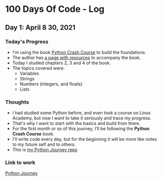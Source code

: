 # 100 Days Of Code - Log

## Day 1: April 8 30, 2021

### Today's Progress

- I'm using the book [Python Crash Course](https://nostarch.com/pythoncrashcourse2e) to build the foundations.
- The author has [a page with resources](https://ehmatthes.github.io/pcc_2e/regular_index/) to accompany the book.
- Today I studied chapters 2, 3 and 4 of the book.
- The topics covered were:
  - Variables
  - Strings
  - Numbers (integers, and floats)
  - Lists

### Thoughts

- I had studied some Python before, and even took a course on Linux Academy, but now I want to take it seriously and trace my progress.
- That's why I want to start with the basics and build from there.
- For the first month or so of this journey, I'll be following the **Python Crash Course** book.
- I'll write code every day, but for the beginning it will be more like notes to my future self and to others.
- This is [my Python Journey repo](https://github.com/suvo-oko/python-journey)
  
### Link to work

[Python Journey](https://github.com/suvo-oko/python-journey)
